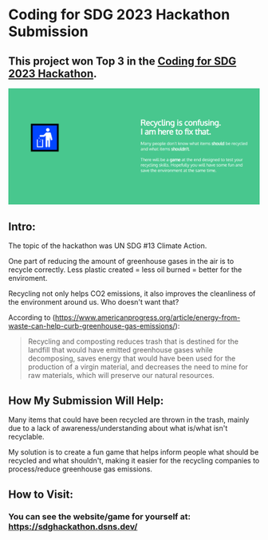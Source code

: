 # Coding for SDG 2023 Hackathon Submission 

## This project won Top 3 in the [Coding for SDG 2023 Hackathon](https://devpost.com/software/recycling-game-ijznvb?ref_content=my-projects-tab&ref_feature=my_projects).


![screenshot](https://github.com/dsnsgithub/sdghackathon/blob/main/hackathon.PNG?raw=true)

## Intro: 
The topic of the hackathon was UN SDG #13 Climate Action.

One part of reducing the amount of greenhouse gases in the air is to recycle correctly.
Less plastic created = less oil burned = better for the enviroment.

Recycling not only helps CO2 emissions, it also improves the cleanliness of the environment around us.
Who doesn't want that?

According to (https://www.americanprogress.org/article/energy-from-waste-can-help-curb-greenhouse-gas-emissions/):
> Recycling and composting reduces trash that is destined for the landfill that would have emitted greenhouse gases while decomposing, saves energy that would have been used for the production of a virgin material, and decreases the need to mine for raw materials, which will preserve our natural resources.

## How My Submission Will Help:
Many items that could have been recycled are thrown in the trash, mainly due to a lack of awareness/understanding about what is/what isn't recyclable.

My solution is to create a fun game that helps inform people what should be recycled and what shouldn't, making it easier for the recycling companies to process/reduce greenhouse gas emissions.

## How to Visit:

### You can see the website/game for yourself at: https://sdghackathon.dsns.dev/
